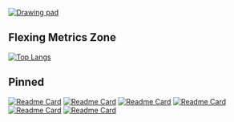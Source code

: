 <!-- [![Top Langs](https://github-readme-stats.vercel.app/api/top-langs/?username=Wabtey&theme=dark&layout=compact)](https://github.com/anuraghazra/github-readme-stats) -->

[![Drawing pad][1]][2]

## Flexing Metrics Zone

[![Top Langs][3]](https://github.com/anuraghazra/github-readme-stats)

<!-- &exclude_repo=github-readme-stats -->

<!--
[![Readme Card][4]](https://github.com/anuraghazra/github-readme-stats)
[4]: https://github-readme-stats.vercel.app/api/pin/?username=Fabinistere&theme=dark&repo=fight_arena
-->
<!--
official one :
https://github-readme-stats.vercel.app/api/top-langs/?username=Wabtey&theme=dark&layout=compact&exclude_repo=github-readme-stats,public_html

'Mine' for private repos :
https://github-readme-stats-wabtey.vercel.app/api/top-langs/?username=Wabtey&theme=dark&layout=compact&exclude_repo=github-readme-stats,public_html

*I'm not sure if the org's repertories are count in (despite [these steps][4])*
*Maybe a pb with my pat* -> it just implement the private repos
[4]: https://github.com/anuraghazra/github-readme-stats/issues/1#issuecomment-981419174
-->

## Pinned

[![Readme Card][4]](https://github.com/Elzapat/fabien-et-la-trahison-de-olf)
[![Readme Card][5]](https://github.com/Fabinistere/fight_arena)
[![Readme Card][6]](https://github.com/Fabinistere/bevy_turn-based_combat)
[![Readme Card][7]](https://github.com/Fabinistere/cats_destroyer_2000)
[![Readme Card][8]](https://github.com/Fabinistere/grandstand-gauntlet)
[![Readme Card][9]](https://github.com/Wabtey/Natureable)

[1]:  https://user-images.githubusercontent.com/73140258/180214756-c8391d73-da8a-48bb-ae6b-b9ae5f8dcda6.png
[2]:  https://wabtey.github.io "Danger Zone"

[3]: https://github-readme-stats-one-bice.vercel.app/api/top-langs/?username=Wabtey&theme=dark&layout=compact&role=OWNER,ORGANIZATION_MEMBER,COLLABORATOR&exclude_repo=github-readme-stats,public_html

[4]: https://github-readme-stats.vercel.app/api/pin/?username=Elzapat&repo=fabien-et-la-trahison-de-olf&theme=dark
[5]: https://github-readme-stats.vercel.app/api/pin/?username=Fabinistere&repo=fight_arena&theme=dark
[6]: https://github-readme-stats.vercel.app/api/pin/?username=Fabinistere&repo=bevy_turn-based_combat&theme=dark
[7]: https://github-readme-stats.vercel.app/api/pin/?username=Fabinistere&repo=cats_destroyer_2000&theme=dark
[8]: https://github-readme-stats.vercel.app/api/pin/?username=Fabinistere&repo=grandstand-gauntlet&theme=dark
[9]: https://github-readme-stats.vercel.app/api/pin/?username=Wabtey&repo=Natureable&theme=dark
